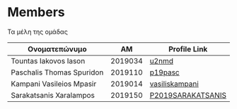 # Members
Τα μέλη της ομάδας

| Ονοματεπώνυμο | ΑΜ | Profile Link |
| --- | --- | --- |
| Tountas Iakovos Iason | 2019034 | [u2nmd](https://github.com/u2nmd) |
| Paschalis Thomas Spuridon | 2019110 | [p19pasc](https://github.com/p19pasc) |
| Kampani Vasileios Mpasir | 2019014 | [vasiliskampani](https://github.com/vasiliskampani) |
| Sarakatsanis Xaralampos | 2019150 | [P2019SARAKATSANIS](https://github.com/P2019SARAKATSANIS) |

